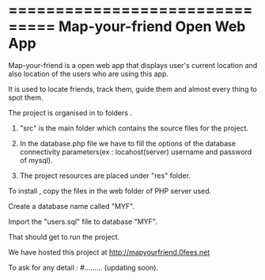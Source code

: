 ===============================
  Map-your-friend Open Web App
===============================

Map-your-friend is a open web app that displays user's current location and also location of the users who are using this app.

It is used to locate friends, track them, guide them and almost every thing to spot them.

The project is organised in to folders .

1. "src" is the main folder which contains the source files for the project.

2. In the database.php file we have to fill the options of the database connectivity parameters(ex : locahost(server) username and password of mysql).

3. The project resources are placed under "res" folder.


To install , copy the files in the web folder of PHP server used.

Create a database name called "MYF".

Import the "users.sql" file to database "MYF". 

That should get to run the project.


We have hosted this project at http://mapyourfriend.0fees.net

To ask for any detail : #......... (updating soon).
